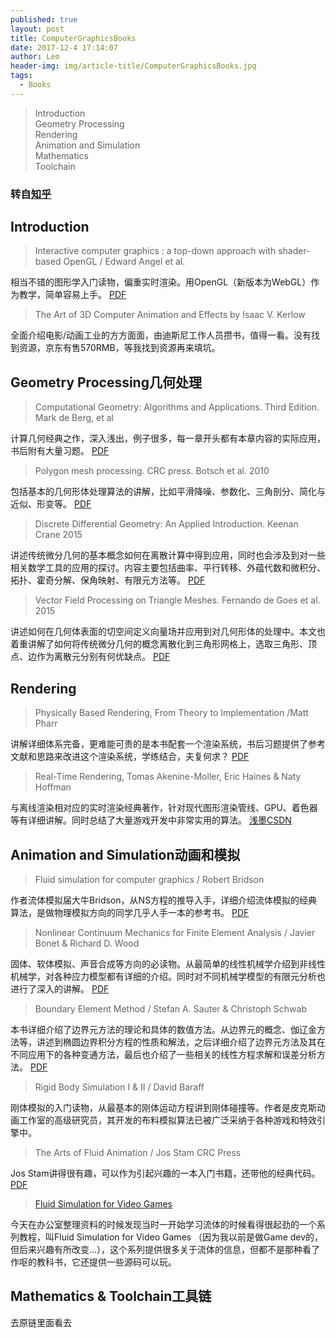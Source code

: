 ```yaml
---
published: true
layout: post
title: ComputerGraphicsBooks
date: 2017-12-4 17:14:07
author: Leo
header-img: img/article-title/ComputerGraphicsBooks.jpg
tags:
  - Books
---
```

> Introduction<br>
> Geometry Processing<br>
> Rendering<br>
> Animation and Simulation<br>
> Mathematics<br>
> Toolchain<br>

### 转自[知乎](https://zhuanlan.zhihu.com/p/27158983)

## Introduction
> Interactive computer graphics : a top-down approach with shader-based OpenGL / Edward Angel et al.

相当不错的图形学入门读物，偏重实时渲染。用OpenGL（新版本为WebGL）作为教学，简单容易上手。
[PDF](http://note.youdao.com/noteshare?id=482ea40fb5db35456bf90345a3dfa0ed&sub=E6D3AC450DE8495482D62A16256F9431)

> The Art of 3D Computer Animation and Effects by Isaac V. Kerlow

全面介绍电影/动画工业的方方面面，由迪斯尼工作人员攒书，值得一看。没有找到资源，京东有售570RMB，等我找到资源再来填坑。

## Geometry Processing几何处理
> Computational Geometry: Algorithms and Applications. Third Edition. Mark de Berg, et al

计算几何经典之作，深入浅出，例子很多，每一章开头都有本章内容的实际应用，书后附有大量习题。
[PDF](http://note.youdao.com/noteshare?id=482ea40fb5db35456bf90345a3dfa0ed&sub=E6D3AC450DE8495482D62A16256F9431)

> Polygon mesh processing. CRC press. Botsch et al. 2010

包括基本的几何形体处理算法的讲解，比如平滑降噪、参数化、三角剖分、简化与近似、形变等。
[PDF](http://note.youdao.com/noteshare?id=482ea40fb5db35456bf90345a3dfa0ed&sub=E6D3AC450DE8495482D62A16256F9431)

> Discrete Differential Geometry: An Applied Introduction. Keenan Crane 2015

讲述传统微分几何的基本概念如何在离散计算中得到应用，同时也会涉及到对一些相关数学工具的应用的探讨。内容主要包括曲率、平行转移、外蕴代数和微积分、拓扑、霍奇分解、保角映射、有限元方法等。
[PDF](http://note.youdao.com/noteshare?id=482ea40fb5db35456bf90345a3dfa0ed&sub=E6D3AC450DE8495482D62A16256F9431)

> Vector Field Processing on Triangle Meshes. Fernando de Goes et al. 2015

讲述如何在几何体表面的切空间定义向量场并应用到对几何形体的处理中。本文也着重讲解了如何将传统微分几何的概念离散化到三角形网格上，选取三角形、顶点、边作为离散元分别有何优缺点。
[PDF](http://note.youdao.com/noteshare?id=482ea40fb5db35456bf90345a3dfa0ed&sub=E6D3AC450DE8495482D62A16256F9431)

## Rendering
> Physically Based Rendering, From Theory to Implementation /Matt Pharr

讲解详细体系完备，更难能可贵的是本书配套一个渲染系统，书后习题提供了参考文献和思路来改进这个渲染系统，学练结合，夫复何求？
[PDF](http://note.youdao.com/noteshare?id=482ea40fb5db35456bf90345a3dfa0ed&sub=E6D3AC450DE8495482D62A16256F9431)

> Real-Time Rendering, Tomas Akenine-Moller, Eric Haines & Naty Hoffman

与离线渲染相对应的实时渲染经典著作，针对现代图形渲染管线、GPU、着色器等有详细讲解。同时总结了大量游戏开发中非常实用的算法。
[浅墨CSDN](http://blog.csdn.net/poem_qianmo)

## Animation and Simulation动画和模拟
> Fluid simulation for computer graphics / Robert Bridson

作者流体模拟届大牛Bridson，从NS方程的推导入手，详细介绍流体模拟的经典算法，是做物理模拟方向的同学几乎人手一本的参考书。
[PDF](http://note.youdao.com/noteshare?id=482ea40fb5db35456bf90345a3dfa0ed&sub=E6D3AC450DE8495482D62A16256F9431)

> Nonlinear Continuum Mechanics for Finite Element Analysis / Javier Bonet & Richard D. Wood

固体、软体模拟、声音合成等方向的必读物。从最简单的线性机械学介绍到非线性机械学，对各种应力模型都有详细的介绍。同时对不同机械学模型的有限元分析也进行了深入的讲解。
[PDF](http://note.youdao.com/noteshare?id=482ea40fb5db35456bf90345a3dfa0ed&sub=E6D3AC450DE8495482D62A16256F9431)

> Boundary Element Method / Stefan A. Sauter & Christoph Schwab

本书详细介绍了边界元方法的理论和具体的数值方法。从边界元的概念、伽辽金方法等，讲述到椭圆边界积分方程的性质和解法，之后详细介绍了边界元方法及其在不同应用下的各种变通方法，最后也介绍了一些相关的线性方程求解和误差分析方法。
[PDF](http://note.youdao.com/noteshare?id=482ea40fb5db35456bf90345a3dfa0ed&sub=E6D3AC450DE8495482D62A16256F9431)

> Rigid Body Simulation I & II / David Baraff

刚体模拟的入门读物，从最基本的刚体运动方程讲到刚体碰撞等。作者是皮克斯动画工作室的高级研究员，其开发的布料模拟算法已被广泛采纳于各种游戏和特效引擎中。

> The Arts of Fluid Animation / Jos Stam CRC Press

Jos Stam讲得很有趣，可以作为引起兴趣的一本入门书籍，还带他的经典代码。
[PDF](http://note.youdao.com/noteshare?id=482ea40fb5db35456bf90345a3dfa0ed&sub=E6D3AC450DE8495482D62A16256F9431)

> [Fluid Simulation for Video Games](https://software.intel.com/en-us/articles/fluid-simulation-for-video-games-part-1/)

今天在办公室整理资料的时候发现当时一开始学习流体的时候看得很起劲的一个系列教程，叫Fluid Simulation for Video Games （因为我以前是做Game dev的，但后来兴趣有所改变…），这个系列提供很多关于流体的信息，但都不是那种看了作呕的教科书，它还提供一些源码可以玩。

## Mathematics & Toolchain工具链
去原链里面看去